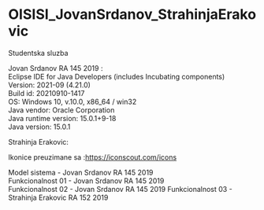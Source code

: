 # OISISI_JovanSrdanov_StrahinjaErakovic
Studentska sluzba 

Jovan Srdanov RA 145 2019 :  
Eclipse IDE for Java Developers (includes Incubating components)  
Version: 2021-09 (4.21.0)  
Build id: 20210910-1417  
OS: Windows 10, v.10.0, x86_64 / win32  
Java vendor: Oracle Corporation  
Java runtime version: 15.0.1+9-18  
Java version: 15.0.1  

Strahinja Erakovic:  

Ikonice preuzimane sa :https://iconscout.com/icons

Model sistema - Jovan Srdanov RA 145 2019  
Funkcionalnost 01 - Jovan Srdanov RA 145 2019  
Funkcionalnost 02 - Jovan Srdanov RA 145 2019 
Funkcionalnost 03 - Strahinja Erakovic RA 152 2019
